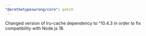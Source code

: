 ```yaml
---
"@arethetypeswrong/core": patch
---
```


Changed version of lru-cache dependency to ^10.4.3 in order to fix compatibility with Node.js 18.
